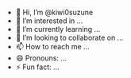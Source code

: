 - 👋 Hi, I’m @kiwi0suzune
- 👀 I’m interested in ...
- 🌱 I’m currently learning ...
- 💞️ I’m looking to collaborate on ...
- 📫 How to reach me ...
- 😄 Pronouns: ...
- ⚡ Fun fact: ...

<!---
kiwi0suzune/kiwi0suzune is a ✨ special ✨ repository because its `README.md` (this file) appears on your GitHub profile.
You can click the Preview link to take a look at your changes.
--->
